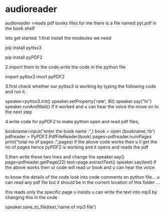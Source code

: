 # audioreader
audioreader =reads pdf books files for me 
there is a file named pyt.pdf in the book shelf

lets  get started:
 1.first install the modeules we need 
   
   pip install pyttsx3

   pip install pyPDF2

2.import them to the code,write the code in the python file
   
   import pyttsx3
   imort pyPDF2

3.first check whether our pyttsx3 is working by typing the following code and run it.
   
   speaker=pyttsx3.init()
   speaker.setProperty('rate', 90)
   speaker.say("hi")
   speaker.runAndWait()
if it worked  and  u can hear the voice  the move on to the next step

4.write code for pyPDF2 to make python open and read  pdf files,
   
   bookname=input("enter the book name :",)
   book = open (bookname,'rb')
   pdfreader = PyPDF2.PdfFileReader(book)
   pages=pdfreader.numPages
   print("total no of pages :",pages)
if the above code works then u ll get the no of pages hence pyPDF2 is working and it opens  and reads the pdf

5.then write these two lines  and change  the speaker.say()  
   page=pdfreader.getPage(22)
   text=page.extractText()
   speaker.say(text)
if the above works then ur code will read ur book and u can hear the voice

  
to know the details of the code look into code comments on python file...
u can read  any pdf file but it should be in the current location of this folder  ...

this reads only the specific page u insists 
u can write the text into mp3 by changing this in the code

 speaker.save_to_file(text,'name of mp3 file')
 
